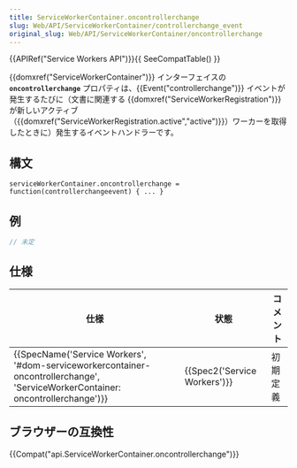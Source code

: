 ```yaml
---
title: ServiceWorkerContainer.oncontrollerchange
slug: Web/API/ServiceWorkerContainer/controllerchange_event
original_slug: Web/API/ServiceWorkerContainer/oncontrollerchange
---
```

{{APIRef("Service Workers API")}}{{ SeeCompatTable() }}

{{domxref("ServiceWorkerContainer")}} インターフェイスの **`oncontrollerchange`** プロパティは、{{Event("controllerchange")}} イベントが発生するたびに（文書に関連する {{domxref("ServiceWorkerRegistration")}} が新しいアクティブ（{{domxref("ServiceWorkerRegistration.active","active")}}）ワーカーを取得したときに）発生するイベントハンドラーです。

## 構文

```
serviceWorkerContainer.oncontrollerchange = function(controllerchangeevent) { ... }
```

## 例

```js
// 未定
```

## 仕様

| 仕様                                                                                                                                                                     | 状態                                 | コメント |
| ------------------------------------------------------------------------------------------------------------------------------------------------------------------------ | ------------------------------------ | -------- |
| {{SpecName('Service Workers', '#dom-serviceworkercontainer-oncontrollerchange', 'ServiceWorkerContainer: oncontrollerchange')}} | {{Spec2('Service Workers')}} | 初期定義 |

## ブラウザーの互換性

{{Compat("api.ServiceWorkerContainer.oncontrollerchange")}}
